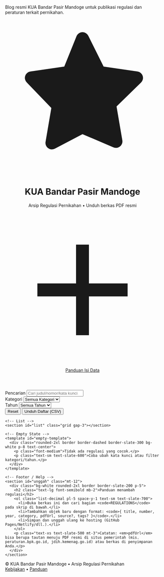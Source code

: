 Blog resmi KUA Bandar Pasir Mandoge untuk publikasi regulasi dan peraturan terkait pernikahan.
<html lang="id">
<head>
  <meta charset="UTF-8" />
  <meta name="viewport" content="width=device-width, initial-scale=1" />
  <title>KUA Bandar Pasir Mandoge — Arsip Regulasi Pernikahan</title>
  <meta name="description" content="Arsip regulasi pernikahan KUA Bandar Pasir Mandoge: undang-undang, peraturan pemerintah, peraturan menteri, surat edaran, dan dokumen terkait." />
  <link rel="preconnect" href="https://fonts.googleapis.com">
  <link rel="preconnect" href="https://fonts.gstatic.com" crossorigin>
  <link href="https://fonts.googleapis.com/css2?family=Inter:wght@400;500;600;700&display=swap" rel="stylesheet">
  <script src="https://cdn.tailwindcss.com"></script>
  <style>
    html { scroll-behavior: smooth; }
    body { font-family: 'Inter', system-ui, -apple-system, Segoe UI, Roboto, Helvetica, Arial, 'Apple Color Emoji', 'Segoe UI Emoji'; }
  </style>
</head>
<body class="bg-slate-50 text-slate-800">
  <!-- Header -->
  <header class="bg-white border-b border-slate-200 sticky top-0 z-30">
    <div class="max-w-6xl mx-auto px-4 py-4 flex items-center gap-4">
      <div class="shrink-0 h-10 w-10 rounded-2xl bg-emerald-600/10 flex items-center justify-center">
        <svg xmlns="http://www.w3.org/2000/svg" viewBox="0 0 24 24" fill="currentColor" class="h-6 w-6 text-emerald-700">
          <path d="M12 2a1 1 0 0 1 .894.553l2.382 4.764 5.259.764a1 1 0 0 1 .554 1.705l-3.805 3.707.898 5.234a1 1 0 0 1-1.452 1.054L12 17.77l-4.279 2.246a1 1 0 0 1-1.452-1.054l.898-5.234L3.362 9.786a1 1 0 0 1 .554-1.705l5.259-.764L11.106 2.553A1 1 0 0 1 12 2z"/>
        </svg>
      </div>
      <div class="flex-1">
        <h1 class="text-xl sm:text-2xl font-semibold leading-tight">KUA Bandar Pasir Mandoge</h1>
        <p class="text-sm text-slate-600">Arsip Regulasi Pernikahan • Unduh berkas PDF resmi</p>
      </div>
      <a href="#unggah" class="hidden sm:inline-flex items-center gap-2 px-3 py-2 rounded-xl border border-slate-300 hover:bg-slate-100 text-sm">
        <svg xmlns="http://www.w3.org/2000/svg" viewBox="0 0 24 24" fill="none" stroke="currentColor" stroke-width="2" class="h-4 w-4"><path d="M12 5v14M5 12h14"/></svg>
        Panduan Isi Data
      </a>
    </div>
  </header>

  <!-- Main -->
  <main class="max-w-6xl mx-auto px-4 py-6">
    <!-- Controls -->
    <section class="mb-6">
      <div class="grid grid-cols-1 md:grid-cols-12 gap-3">
        <div class="md:col-span-6">
          <label class="block text-xs font-medium text-slate-600 mb-1" for="search">Pencarian</label>
          <input id="search" type="search" placeholder="Cari judul/nomor/kata kunci…" class="w-full px-4 py-2.5 rounded-xl border border-slate-300 bg-white focus:outline-none focus:ring-2 focus:ring-emerald-500/50 focus:border-emerald-500" />
        </div>
        <div class="md:col-span-3">
          <label class="block text-xs font-medium text-slate-600 mb-1" for="category">Kategori</label>
          <select id="category" class="w-full px-3 py-2.5 rounded-xl border border-slate-300 bg-white focus:outline-none focus:ring-2 focus:ring-emerald-500/50 focus:border-emerald-500">
            <option value="">Semua Kategori</option>
          </select>
        </div>
        <div class="md:col-span-3">
          <label class="block text-xs font-medium text-slate-600 mb-1" for="year">Tahun</label>
          <select id="year" class="w-full px-3 py-2.5 rounded-xl border border-slate-300 bg-white focus:outline-none focus:ring-2 focus:ring-emerald-500/50 focus:border-emerald-500">
            <option value="">Semua Tahun</option>
          </select>
        </div>
      </div>
      <div class="flex items-center justify-between mt-3 text-sm text-slate-600">
        <div id="count" class=""></div>
        <div class="flex items-center gap-2">
          <button id="clearFilters" class="px-3 py-1.5 rounded-lg border border-slate-300 hover:bg-slate-100">Reset</button>
          <button id="downloadIndex" class="px-3 py-1.5 rounded-lg border border-slate-300 hover:bg-slate-100">Unduh Daftar (CSV)</button>
        </div>
      </div>
    </section>

    <!-- List -->
    <section id="list" class="grid gap-3"></section>

    <!-- Empty State -->
    <template id="empty-template">
      <div class="rounded-2xl border border-dashed border-slate-300 bg-white p-8 text-center">
        <p class="font-medium">Tidak ada regulasi yang cocok.</p>
        <p class="text-sm text-slate-600">Coba ubah kata kunci atau filter kategori/tahun.</p>
      </div>
    </template>

    <!-- Footer / Help -->
    <section id="unggah" class="mt-12">
      <div class="bg-white rounded-2xl border border-slate-200 p-5">
        <h2 class="text-lg font-semibold mb-2">Panduan menambah regulasi</h2>
        <ol class="list-decimal pl-5 space-y-1 text-sm text-slate-700">
          <li>Buka berkas ini dan cari bagian <code>REGULATIONS</code> pada skrip di bawah.</li>
          <li>Tambahkan objek baru dengan format: <code>{ title, number, year, category, pdfUrl, source?, tags? }</code>.</li>
          <li>Simpan dan unggah ulang ke hosting (GitHub Pages/Netlify/dll.).</li>
        </ol>
        <p class="text-xs text-slate-500 mt-3">Catatan: <em>pdfUrl</em> bisa berupa tautan menuju PDF resmi di situs pemerintah (mis. peraturan.bpk.go.id, jdih.kemenag.go.id) atau berkas di penyimpanan Anda.</p>
      </div>
    </section>
  </main>

  <footer class="mt-10 border-t border-slate-200">
    <div class="max-w-6xl mx-auto px-4 py-6 text-sm text-slate-600 flex flex-col sm:flex-row gap-2 sm:items-center justify-between">
      <div>© <span id="yearNow"></span> KUA Bandar Pasir Mandoge • Arsip Regulasi Pernikahan</div>
      <div class="flex items-center gap-3">
        <a class="hover:underline" href="#">Kebijakan</a>
        <span aria-hidden="true">•</span>
        <a class="hover:underline" href="#unggah">Panduan</a>
      </div>
    </div>
  </footer>

  <!-- Templates -->
  <template id="item-template">
    <article class="bg-white rounded-2xl border border-slate-200 p-4 sm:p-5 flex flex-col sm:flex-row gap-4">
      <div class="flex-1 min-w-0">
        <h3 class="font-semibold leading-snug text-slate-900 truncate" data-title></h3>
        <p class="text-sm text-slate-700 mt-0.5" data-meta></p>
        <div class="mt-2 flex flex-wrap gap-1.5 text-xs" data-tags></div>
      </div>
      <div class="flex items-start gap-2 shrink-0">
        <a class="px-3 py-2 rounded-xl border border-slate-300 hover:bg-slate-100 text-sm inline-flex items-center gap-2" data-view target="_blank" rel="noopener">
          <svg xmlns="http://www.w3.org/2000/svg" viewBox="0 0 24 24" fill="none" stroke="currentColor" stroke-width="2" class="h-4 w-4"><path d="M14 3h7v7"/><path d="M10 14 21 3"/><path d="M21 21H3V3"/></svg>
          Buka PDF
        </a>
        <a class="px-3 py-2 rounded-xl bg-emerald-600 text-white hover:bg-emerald-700 text-sm inline-flex items-center gap-2" data-download download>
          <svg xmlns="http://www.w3.org/2000/svg" viewBox="0 0 24 24" fill="none" stroke="currentColor" stroke-width="2" class="h-4 w-4"><path d="M12 3v12"/><path d="m7 12 5 5 5-5"/><path d="M19 21H5"/></svg>
          Unduh
        </a>
      </div>
    </article>
  </template>

  <script>
    // ====== DATA: Sunting bagian ini untuk menambah/mengubah regulasi ======
    /**
     * Struktur data:
     * {
     *   title: 'Judul lengkap regulasi',
     *   number: 'Nomor/Seri',
     *   year: 2024,
     *   category: 'Undang-Undang' | 'PP' | 'PMA' | 'KMA' | 'SE' | 'Inpres' | 'Perdirjen' | ...,
     *   pdfUrl: 'https://.../dokumen.pdf',
     *   source?: 'Sumber resmi',
     *   tags?: ['nikah', 'dispensasi', ...]
     * }
     */
    const REGULATIONS = [
      {
        title: 'Undang-Undang Perkawinan',
        number: 'UU No. 1 Tahun 1974',
        year: 1974,
        category: 'Undang-Undang',
        pdfUrl: 'https://drive.google.com/file/d/1VqcgMGGziuIg4qBLIE2Na4RBD3FFz3O6/view?usp=sharing',
        source: '—',
        tags: ['definisi nikah', 'syarat perkawinan']
      },
      {
        title: 'Perubahan atas UU Perkawinan',
        number: 'UU No. 16 Tahun 2019',
        year: 2019,
        category: 'Undang-Undang',
        pdfUrl: 'https://drive.google.com/file/d/1E5CRwijs_zV6DDKqXXjHQy14mC99M3pw/view?usp=sharing',
        source: '—',
        tags: ['batas usia kawin']
      },
      {
        title: 'Pencatatan Nikah, Talak, dan Rujuk',
        number: 'UU No. 22 Tahun 1946',
        year: 1946,
        category: 'Undang-Undang',
        pdfUrl: 'https://drive.google.com/file/d/1uTenS8CXx9N-mv8C_D6bNIfUOnV-x6yL/view?usp=sharing',
        source: '—',
        tags: ['Pernikahan', 'Jawa dan Madura']
      },
      {
        title: 'Perubahan atas UU Pencatatan Nikah',
        number: 'UU No. 32 Tahun 1954',
        year: 1954,
        category: 'Undang-Undang',
        pdfUrl: 'https://drive.google.com/file/d/1CNrVD5nigx1gzupNWId6QD_FpoTr_Mkd/view?usp=sharing',
        source: '—',
        tags: ['Pernikahan', 'Indonesia']
      },
      {
        title: 'Peradilan Agama',
        number: 'UU No. 3 Tahun 2006',
        year: 2006,
        category: 'Undang-Undang',
        pdfUrl: 'https://drive.google.com/file/d/1N6dxagLDe3PmQS-9ZmKFlYjNeup8NcNn/view?usp=sharing',
        source: '—',
        tags: ['Peradilan', 'Ekonomi, Syariah']
      },
      {
        title: 'Perubahan atas UU Peradilan Agama',
        number: 'UU No. 50 Tahun 2009',
        year: 2009,
        category: 'Undang-Undang',
        pdfUrl: 'https://drive.google.com/file/d/1EXvnoaZQ7vsJQmUfa0wMAvksitCtSI6A/view?usp=sharing',
        source: '—',
        tags: ['Peradilan', 'Teknis kelembagaan']
      },
      {
        title: 'Administrasi Kependudukan',
        number: 'UU No. 23 Tahun 2006',
        year: 2006,
        category: 'Undang-Undang',
        pdfUrl: 'https://drive.google.com/file/d/1EXvnoaZQ7vsJQmUfa0wMAvksitCtSI6A/view?usp=sharing',
        source: '—',
        tags: ['Administrasi', 'Sistem Dasar']
      },
       {
        title: 'Perubahan atas UU Administrasi Kependudukan',
        number: 'UU No. 24 Tahun 2013',
        year: 2013,
        category: 'Undang-Undang',
        pdfUrl: 'https://drive.google.com/file/d/19iMmrfCuYFrdahojHvjnyxd_LChP92NU/view?usp=sharing',
        source: '—',
        tags: ['Administrasi', 'Sistem Terintegrasi']
      },
      {
        title: 'Penetapan Blangko DPN',
        number: 'KMA No. 75 Tahun 2014',
        year: 2014,
        category: 'KMA',
        pdfUrl: 'https://drive.google.com/file/d/1d9mngGthZfnHv4GEzOrgyTPn-_5aHSSh/view?usp=sharing',
        source: '—',
        tags: ['Blangko', 'Akta', 'Buku']
      },
      {
        title: 'Tata Kerja KUA',
        number: 'PMA No. 24 Tahun 2024',
        year: 2024,
        category: 'PMA',
        pdfUrl: 'https://drive.google.com/file/d/1G5KiNIJU9a1pXs87W5oNWJtv0jvKA_wy/view?usp=sharing',
        source: '—',
        tags: ['Teknis Kelembagaan KUA']
      },
      {
        title: 'PNBP Biaya di luar KUA',
        number: 'PMA No. 21 Tahun 2024',
        year: 2024,
        category: 'PMA',
        pdfUrl: 'https://drive.google.com/file/d/1rxCzzbSRN1tWRZ4X3XpH6AohW3c4sZ6L/view?usp=sharing',
        source: '—',
        tags: ['PNBP', 'Nikah dan Rujuk']
      },
      {
        title: 'Prosedur PNBP Nol Rupiah di luar KUA',
        number: 'PMA No. 14 Tahun 2024',
        year: 2024,
        category: 'PMA',
        pdfUrl: 'https://drive.google.com/file/d/10o5sSlRxRXtqA0hdrYPMhFhRx5WTFuPQ/view?usp=sharing',
        source: '—',
        tags: ['Tata Cara', 'Persyaratan']
      },
      {
        title: 'Pencatatan Pernikahan',
        number: 'PMA No. 20 Tahun 2019',
        year: 2019,
        category: 'PMA',
        pdfUrl: 'https://drive.google.com/file/d/1adPkf9IAuAH4d3DaalfM7NXeX71PyzHN/view?usp=sharing',
        source: '—',
        tags: ['KUA Kecamatan', 'Pernikahan']
      },
      {
        title: 'Pencatatan Pernikahan',
        number: 'PMA No. 30 Tahun 2024',
        year: 2024,
        category: 'PMA',
        pdfUrl: 'https://drive.google.com/file/d/1v9HHMhvVTJpU0XmK8Ey-oG3_CpzHvnhh/view?usp=sharing',
        source: '—',
        tags: ['Pengadilan', 'Pernikahan']
      },
      {
        title: 'Pelaksanaan UU Perkawinan',
        number: 'PP No. 9 Tahun 1975',
        year: 1975,
        category: 'PP',
        pdfUrl: 'https://drive.google.com/file/d/1SZA-uEa0IwkhJuJw6PseM6VUZfQAaKch/view?usp=sharing',
        source: '—',
        tags: ['Perkawinan']
      },
      {
        title: 'Jenis dan Tarif atas PNBP Kemenag',
        number: 'PP No. 19 Tahun 2015',
        year: 2015,
        category: 'PP',
        pdfUrl: 'https://drive.google.com/file/d/1SZA-uEa0IwkhJuJw6PseM6VUZfQAaKch/view?usp=sharing',
        source: '—',
        tags: ['PNBP']
      },
      {
        title: 'Pelaksanaan UU Administrasi Kependudukan',
        number: 'PP No. 40 Tahun 2019',
        year: 2019,
        category: 'PP',
        pdfUrl: 'https://drive.google.com/file/d/1uPNg1yGmrVVxA-EVKkX1ZVVJe89Ua9x9/view?usp=sharing',
        source: '—',
        tags: ['PNS', 'Izin Nikah']
      },
      {
        title: 'Pengangkatan dan Pembinaan PPPN',
        number: 'Kepdirjen Bimas Islam No. 412 Tahun 2022',
        year: 2022,
        category: 'KEPDIRJEN',
        pdfUrl: 'https://drive.google.com/file/d/1mta0l01db-dcwyawCU0X5gcoF08fnHXx/view?usp=sharing',
        source: '—',
        tags: ['Pembantu Pegawai Pencatat Nikah']
      },
       {
        title: 'Petunjuk Teknis PNBP',
        number: 'Kepdirjen Bimas Islam No. 600 Tahun 2016',
        year: 2016,
        category: 'KEPDIRJEN',
        pdfUrl: 'https://drive.google.com/file/d/17wTU-H_KxUMdw4NTsgC7xJBHcvENgKd0/view?usp=sharing',
        source: '—',
        tags: ['Juknis', 'PNBP']
      },
       {
        title: 'Petunjuk Teknis Pencatatan Nikah',
        number: 'Kepdirjen Bimas Islam No. 473 Tahun 2020',
        year: 2020,
        category: 'KEPDIRJEN',
        pdfUrl: 'https://drive.google.com/file/d/1WyjwOeFI_na3ugqNQI_1XwRO35HPEqcd/view?usp=sharing',
        source: '—',
        tags: ['Juknis', 'Pencatatan Pernikahan']
      },
      {
        title: 'Pencabutan Ketentuan Pelayanan di Hari Libur',
        number: 'SE No. 5745 Tahun 2021',
        year: 2022,
        category: 'SE',
        pdfUrl: 'https://drive.google.com/file/d/1JdhlHnBFGsAvkcY43wzYLjr2keWf2DOy/view?usp=sharing',
        source: '—',
        tags: ['Pelayanan, Pernikahan']
      },
      {
        title: 'Pernikahan Dalam Masa Iddah Isteri',
        number: 'SE No. P-005/DJ-III/HK.00.7/10 Tahun 2021',
        year: 2021,
        category: 'SE',
        pdfUrl: 'https://drive.google.com/file/d/1yYS8irYyQq6vSxkEndTOL2PD0wm-WaF5/view?usp=sharing',
        source: '—',
        tags: ['Masa Iddah, Pernikahan']
      },
      {
        title: 'Bimbingan Pernikahan',
        number: 'SE No. 2 Tahun 2024',
        year: 2024,
        category: 'SE',
        pdfUrl: 'https://drive.google.com/file/d/13oy31R-3CbOYlFj5cy94zv8cgc2sHjau/view?usp=sharing',
        source: '—',
        tags: ['Bimwin']
      }
    ];

    // ====== UTIL ======
    const $ = (sel, el = document) => el.querySelector(sel);
    const $$ = (sel, el = document) => Array.from(el.querySelectorAll(sel));

    function unique(arr) { return Array.from(new Set(arr)); }
    function downloadCSV(filename, rows) {
      const replacer = (key, value) => (value === null ? '' : value);
      const header = Object.keys(rows[0]);
      const csv = [header.join(',')].concat(
        rows.map(row => header.map(field => {
          const val = row[field] ?? '';
          const safe = String(val).replaceAll('"', '""');
          return /[",\n]/.test(safe) ? `"${safe}"` : safe;
        }).join(','))
      ).join('\n');
      const blob = new Blob([csv], { type: 'text/csv;charset=utf-8;' });
      const link = document.createElement('a');
      link.href = URL.createObjectURL(blob);
      link.download = filename;
      link.click();
      URL.revokeObjectURL(link.href);
    }

    // ====== STATE ======
    const state = {
      search: '',
      category: '',
      year: '',
      data: [...REGULATIONS]
    };

    // ====== RENDER FILTERS ======
    function initFilters() {
      const categories = unique(REGULATIONS.map(r => r.category).filter(Boolean)).sort();
      const years = unique(REGULATIONS.map(r => r.year).filter(Boolean)).sort((a,b)=>b-a);

      const catSel = $('#category');
      const yearSel = $('#year');

      categories.forEach(c => {
        const opt = document.createElement('option');
        opt.value = c; opt.textContent = c; catSel.appendChild(opt);
      });
      years.forEach(y => {
        const opt = document.createElement('option');
        opt.value = y; opt.textContent = y; yearSel.appendChild(opt);
      });
    }

    // ====== FILTERING ======
    function applyFilters() {
      const q = state.search.trim().toLowerCase();
      let rows = [...state.data];

      if (q) {
        rows = rows.filter(r =>
          [r.title, r.number, r.category, (r.tags||[]).join(' ')].join(' ').toLowerCase().includes(q)
        );
      }
      if (state.category) {
        rows = rows.filter(r => r.category === state.category);
      }
      if (state.year) {
        rows = rows.filter(r => String(r.year) === String(state.year));
      }

      renderList(rows);
      $('#count').textContent = `${rows.length} dokumen ditampilkan`;
    }

    // ====== RENDER LIST ======
    function renderList(rows) {
      const list = $('#list');
      list.innerHTML = '';
      if (!rows.length) {
        const tpl = $('#empty-template').content.cloneNode(true);
        list.appendChild(tpl);
        return;
      }

      // Urutkan: terbaru ke lama, lalu kategori, lalu judul
      rows.sort((a,b) => (b.year - a.year) || a.category.localeCompare(b.category) || a.title.localeCompare(b.title));

      rows.forEach(r => {
        const tpl = $('#item-template').content.cloneNode(true);
        $('[data-title]', tpl).textContent = r.title;
        const meta = [];
        if (r.number) meta.push(r.number);
        if (r.year) meta.push(r.year);
        if (r.category) meta.push(r.category);
        $('[data-meta]', tpl).textContent = meta.join(' • ');
        $('[data-view]', tpl).href = r.pdfUrl;
        const dl = $('[data-download]', tpl);
        dl.href = r.pdfUrl;
        dl.download = (r.number ? r.number.replaceAll(' ', '_') + '_' : '') + (r.title || 'dokumen').replaceAll(' ', '_') + '.pdf';

        const tagsWrap = $('[data-tags]', tpl);
        (r.tags || []).forEach(t => {
          const span = document.createElement('span');
          span.className = 'px-2 py-1 rounded-lg bg-slate-100 border border-slate-200';
          span.textContent = `#${t}`;
          tagsWrap.appendChild(span);
        });

        list.appendChild(tpl);
      });
    }

    // ====== EVENTS ======
    function attachEvents() {
      $('#search').addEventListener('input', (e) => { state.search = e.target.value; applyFilters(); });
      $('#category').addEventListener('change', (e) => { state.category = e.target.value; applyFilters(); });
      $('#year').addEventListener('change', (e) => { state.year = e.target.value; applyFilters(); });
      $('#clearFilters').addEventListener('click', () => {
        state.search = ''; state.category = ''; state.year = '';
        $('#search').value = ''; $('#category').value = ''; $('#year').value = '';
        applyFilters();
      });
      $('#downloadIndex').addEventListener('click', () => {
        if (!state.data.length) return;
        const rows = state.data.map(({title, number, year, category, pdfUrl, source}) => ({title, number, year, category, pdfUrl, source}));
        downloadCSV('daftar-regulasi.csv', rows);
      });
    }

    // ====== INIT ======
    document.addEventListener('DOMContentLoaded', () => {
      initFilters();
      attachEvents();
      applyFilters();
      document.getElementById('yearNow').textContent = new Date().getFullYear();
    });
  </script>
</body>
</html>
